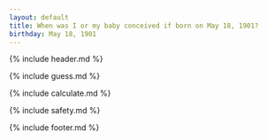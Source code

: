 ```yaml
---
layout: default
title: When was I or my baby conceived if born on May 18, 1901?
birthday: May 18, 1901
---
```


{% include header.md %}

{% include guess.md %}

{% include calculate.md %}

{% include safety.md %}

{% include footer.md %}



